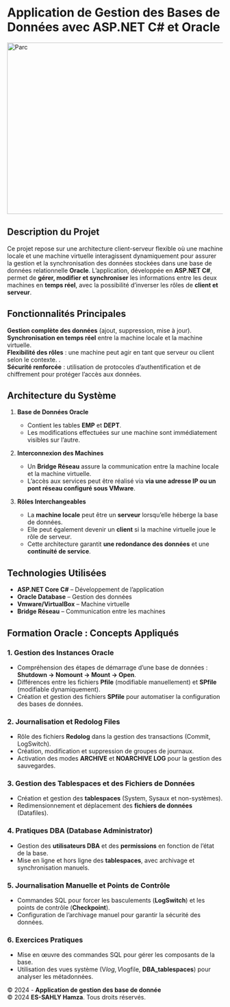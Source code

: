 # Application de Gestion des Bases de Données avec ASP.NET C# et Oracle
<img src="https://media.geeksforgeeks.org/wp-content/uploads/20231104142236/Message-Passing.png" alt="Parc" width="1300" height="400"/>

## Description du Projet

Ce projet repose sur une architecture client-serveur flexible où une machine locale et une machine virtuelle interagissent dynamiquement pour assurer la gestion et la synchronisation des données stockées dans une base de données relationnelle **Oracle**.
L’application, développée en **ASP.NET C#**, permet de **gérer, modifier et synchroniser** les informations entre les deux machines en **temps réel**, avec la possibilité d’inverser les rôles de **client et serveur**.

## Fonctionnalités Principales

**Gestion complète des données** (ajout, suppression, mise à jour).  
**Synchronisation en temps réel** entre la machine locale et la machine virtuelle.  
**Flexibilité des rôles** : une machine peut agir en tant que serveur ou client selon le contexte.  .  
**Sécurité renforcée** : utilisation de protocoles d’authentification et de chiffrement pour protéger l’accès aux données.  

## Architecture du Système

1. **Base de Données Oracle**  
   - Contient les tables **EMP** et **DEPT**.  
   - Les modifications effectuées sur une machine sont immédiatement visibles sur l’autre.  

2. **Interconnexion des Machines**  
   - Un **Bridge Réseau** assure la communication entre la machine locale et la machine virtuelle.  
   - L’accès aux services peut être réalisé via **via une adresse IP ou un pont réseau configuré sous VMware**.  

3. **Rôles Interchangeables**  
   - La **machine locale** peut être un **serveur** lorsqu’elle héberge la base de données.  
   - Elle peut également devenir un **client** si la machine virtuelle joue le rôle de serveur.  
   - Cette architecture garantit **une redondance des données** et une **continuité de service**.

## Technologies Utilisées

- **ASP.NET Core C#** – Développement de l’application  
- **Oracle Database** – Gestion des données  
- **Vmware/VirtualBox** – Machine virtuelle  
- **Bridge Réseau** – Communication entre les machines

## Formation Oracle : Concepts Appliqués

### 1. Gestion des Instances Oracle
- Compréhension des étapes de démarrage d’une base de données : **Shutdown → Nomount → Mount → Open**.
- Différences entre les fichiers **Pfile** (modifiable manuellement) et **SPfile** (modifiable dynamiquement).
- Création et gestion des fichiers **SPfile** pour automatiser la configuration des bases de données.

### 2. Journalisation et Redolog Files
- Rôle des fichiers **Redolog** dans la gestion des transactions (Commit, LogSwitch).
- Création, modification et suppression de groupes de journaux.
- Activation des modes **ARCHIVE** et **NOARCHIVE LOG** pour la gestion des sauvegardes.

### 3. Gestion des Tablespaces et des Fichiers de Données
- Création et gestion des **tablespaces** (System, Sysaux et non-systèmes).
- Redimensionnement et déplacement des **fichiers de données** (Datafiles).

### 4. Pratiques DBA (Database Administrator)
- Gestion des **utilisateurs DBA** et des **permissions** en fonction de l’état de la base.
- Mise en ligne et hors ligne des **tablespaces**, avec archivage et synchronisation manuels.

### 5. Journalisation Manuelle et Points de Contrôle
- Commandes SQL pour forcer les basculements (**LogSwitch**) et les points de contrôle (**Checkpoint**).
- Configuration de l’archivage manuel pour garantir la sécurité des données.

### 6. Exercices Pratiques
- Mise en œuvre des commandes SQL pour gérer les composants de la base.
- Utilisation des vues système (V$log, V$logfile, **DBA_tablespaces**) pour analyser les métadonnées.

© 2024 - **Application de gestion des base de donnée**  
© 2024 **ES-SAHLY Hamza**. Tous droits réservés.
